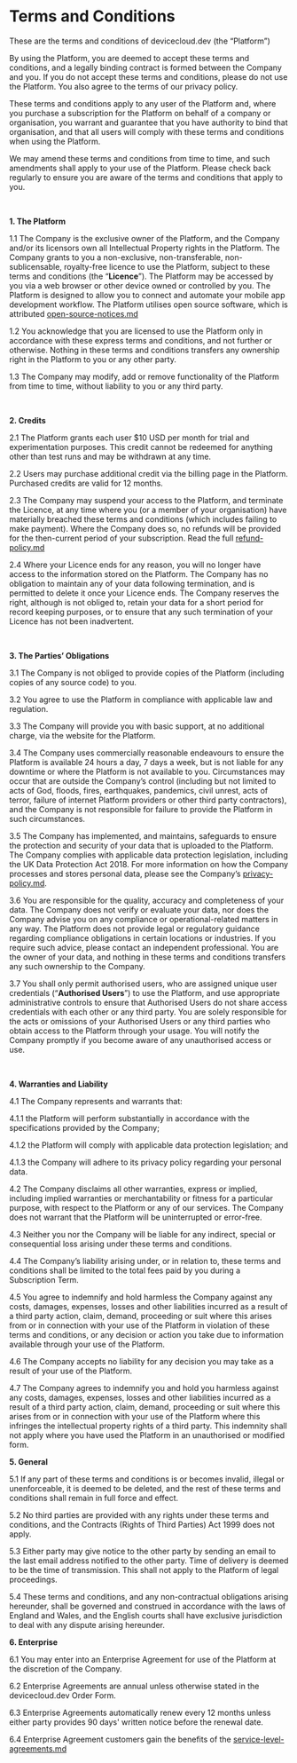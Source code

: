 # Terms and Conditions

These are the terms and conditions of devicecloud.dev (the “Platform”)

By using the Platform, you are deemed to accept these terms and conditions, and a legally binding contract is formed between the Company and you. If you do not accept these terms and conditions, please do not use the Platform. You also agree to the terms of our privacy policy.

These terms and conditions apply to any user of the Platform and, where you purchase a subscription for the Platform on behalf of a company or organisation, you warrant and guarantee that you have authority to bind that organisation, and that all users will comply with these terms and conditions when using the Platform.

We may amend these terms and conditions from time to time, and such amendments shall apply to your use of the Platform. Please check back regularly to ensure you are aware of the terms and conditions that apply to you.

‍

**1. The Platform**

1.1 The Company is the exclusive owner of the Platform, and the Company and/or its licensors own all Intellectual Property rights in the Platform. The Company grants to you a non-exclusive, non-transferable, non-sublicensable, royalty-free licence to use the Platform, subject to these terms and conditions (the “**Licence**”). The Platform may be accessed by you via a web browser or other device owned or controlled by you. The Platform is designed to allow you to connect and automate your mobile app development workflow. The Platform utilises open source software, which is attributed [open-source-notices.md](open-source-notices.md "mention")‍

1.2 You acknowledge that you are licensed to use the Platform only in accordance with these express terms and conditions, and not further or otherwise. Nothing in these terms and conditions transfers any ownership right in the Platform to you or any other party.

1.3 The Company may modify, add or remove functionality of the Platform from time to time, without liability to you or any third party.

‍

**2. Credits**

2.1 The Platform grants each user $10 USD per month for trial and experimentation purposes. This credit cannot be redeemed for anything other than test runs and may be withdrawn at any time.

2.2 Users may purchase additional credit via the billing page in the Platform. Purchased credits are valid for 12 months.

2.3 The Company may suspend your access to the Platform, and terminate the Licence, at any time where you (or a member of your organisation) have materially breached these terms and conditions (which includes failing to make payment). Where the Company does so, no refunds will be provided for the then-current period of your subscription. Read the full [refund-policy.md](refund-policy.md "mention")

2.4 Where your Licence ends for any reason, you will no longer have access to the information stored on the Platform. The Company has no obligation to maintain any of your data following termination, and is permitted to delete it once your Licence ends. The Company reserves the right, although is not obliged to, retain your data for a short period for record keeping purposes, or to ensure that any such termination of your Licence has not been inadvertent.

‍

**3. The Parties’ Obligations**

3.1 The Company is not obliged to provide copies of the Platform (including copies of any source code) to you.

3.2 You agree to use the Platform in compliance with applicable law and regulation.

3.3 The Company will provide you with basic support, at no additional charge, via the website for the Platform.

3.4 The Company uses commercially reasonable endeavours to ensure the Platform is available 24 hours a day, 7 days a week, but is not liable for any downtime or where the Platform is not available to you. Circumstances may occur that are outside the Company’s control (including but not limited to acts of God, floods, fires, earthquakes, pandemics, civil unrest, acts of terror, failure of internet Platform providers or other third party contractors), and the Company is not responsible for failure to provide the Platform in such circumstances.

3.5 The Company has implemented, and maintains, safeguards to ensure the protection and security of your data that is uploaded to the Platform. The Company complies with applicable data protection legislation, including the UK Data Protection Act 2018. For more information on how the Company processes and stores personal data, please see the Company’s [privacy-policy.md](privacy-policy.md "mention").

3.6 You are responsible for the quality, accuracy and completeness of your data. The Company does not verify or evaluate your data, nor does the Company advise you on any compliance or operational-related matters in any way. The Platform does not provide legal or regulatory guidance regarding compliance obligations in certain locations or industries. If you require such advice, please contact an independent professional. You are the owner of your data, and nothing in these terms and conditions transfers any such ownership to the Company.‍

3.7 You shall only permit authorised users, who are assigned unique user credentials (“**Authorised Users**”) to use the Platform, and use appropriate administrative controls to ensure that Authorised Users do not share access credentials with each other or any third party. You are solely responsible for the acts or omissions of your Authorised Users or any third parties who obtain access to the Platform through your usage. You will notify the Company promptly if you become aware of any unauthorised access or use.

‍

**4. Warranties and Liability**

4.1 The Company represents and warrants that:

4.1.1 the Platform will perform substantially in accordance with the specifications provided by the Company;

4.1.2 the Platform will comply with applicable data protection legislation; and

4.1.3 the Company will adhere to its privacy policy regarding your personal data.

4.2 The Company disclaims all other warranties, express or implied, including implied warranties or merchantability or fitness for a particular purpose, with respect to the Platform or any of our services. The Company does not warrant that the Platform will be uninterrupted or error-free.

4.3 Neither you nor the Company will be liable for any indirect, special or consequential loss arising under these terms and conditions.‍

4.4 The Company’s liability arising under, or in relation to, these terms and conditions shall be limited to the total fees paid by you during a Subscription Term.

4.5 You agree to indemnify and hold harmless the Company against any costs, damages, expenses, losses and other liabilities incurred as a result of a third party action, claim, demand, proceeding or suit where this arises from or in connection with your use of the Platform in violation of these terms and conditions, or any decision or action you take due to information available through your use of the Platform.

4.6 The Company accepts no liability for any decision you may take as a result of your use of the Platform.&#x20;

4.7 The Company agrees to indemnify you and hold you harmless against any costs, damages, expenses, losses and other liabilities incurred as a result of a third party action, claim, demand, proceeding or suit where this arises from or in connection with your use of the Platform where this infringes the intellectual property rights of a third party. This indemnity shall not apply where you have used the Platform in an unauthorised or modified form.



**5. General**

5.1 If any part of these terms and conditions is or becomes invalid, illegal or unenforceable, it is deemed to be deleted, and the rest of these terms and conditions shall remain in full force and effect.

5.2 No third parties are provided with any rights under these terms and conditions, and the Contracts (Rights of Third Parties) Act 1999 does not apply.

5.3 Either party may give notice to the other party by sending an email to the last email address notified to the other party. Time of delivery is deemed to be the time of transmission. This shall not apply to the Platform of legal proceedings.

5.4 These terms and conditions, and any non-contractual obligations arising hereunder, shall be governed and construed in accordance with the laws of England and Wales, and the English courts shall have exclusive jurisdiction to deal with any dispute arising hereunder.



**6. Enterprise**

6.1 You may enter into an Enterprise Agreement for use of the Platform at the discretion of the Company.

6.2 Enterprise Agreements are annual unless otherwise stated in the devicecloud.dev Order Form.

6.3 Enterprise Agreements automatically renew every 12 months unless either party provides 90 days' written notice before the renewal date.

6.4 Enterprise Agreement customers gain the benefits of the [service-level-agreements.md](service-level-agreements.md "mention")&#x20;

